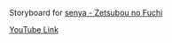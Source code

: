 Storyboard for [senya - Zetsubou no Fuchi](https://osu.ppy.sh/s/605290)

[YouTube Link](https://youtu.be/a6qZ0Dv1A8I)
